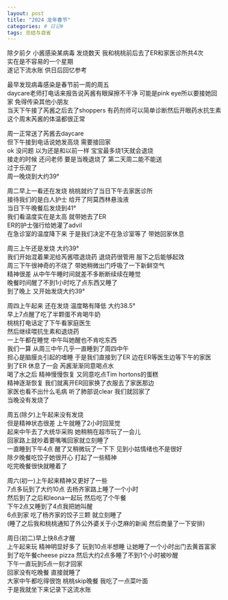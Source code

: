```yaml
---    
layout: post    
title: "2024 龙年春节"    
categories: # 日记#    
tags: 总结与自省    
---    
```


除夕前夕 小酱感染某病毒 发烧数天 我和桃桃前后去了ER和家医诊所共4次   
实在是不容易的一个星期   
遂记下流水账 供日后回忆参考   

<!--more-->

最早发现病毒感染是春节前一周的周五   
daycare老师打电话来报告说芮酱有眼屎擦不干净 可能是pink eye所以要接她回家 免得传染其他小朋友   
当天下午接了芮酱之后去了shoppers 有药剂师可以简单诊断然后开眼药水抗生素   
这个周末芮酱的体温都很正常   

周一正常送了芮酱去daycare   
但下午接到电话说她发高烧 需要接回家   
ok 没问题 以为还是和以前一样 宝宝最多烧1天就会退烧   
接走的时候 还问老师 要是当晚退烧了 第二天周二能不能送   
过于乐观了   
周一晚烧到大约39°   

周二早上一看还在发烧 桃桃就约了当日下午去家医诊所   
接待我们的是白人护士 给开了阿莫西林悬浊液   
当日下午晚餐后发烧到41°   
我们看温度实在是太高 就带她去了ER   
ER的护士强行给她灌了advil   
在急诊室的温度降下来 于是我们决定不在急诊室等了 带她回家休息   

周三上午还是发烧 大约39°   
我们开始混着果泥给芮酱喂退烧药 退烧药很管用 服下之后能够起效   
周三下午很神奇的不烧了 带她稍微出门呼吸了一下新鲜空气   
精神很差 从中午午睡时间就差不多断断续续在睡觉   
晚餐时间醒了不到1小时吃了点东西又睡了    
到了晚上 又开始发烧大约39°   

周四上午起来 还在发烧 温度略有降低 大约38.5°   
早上7点醒了吃了半颗蛋不肯喝牛奶   
桃桃打电话定了下午看家庭医生   
然后继续喂抗生素和退烧药   
一上午都在睡觉 中午叫她醒也不肯吃东西   
我们一算 从周三中午几乎一直睡到了周四中午   
担心是脑膜炎引起的嗜睡 于是我们直接到了ER 边在ER等医生边等下午的家医   
到了ER 休息了一会 芮酱渐渐同意喝点水   
喝了水之后 精神慢慢恢复 又同意吃点Tim hortons的蛋糕   
精神逐渐恢复 我们就离开ER回家换了衣服去了家医那边   
家医也看不出什么毛病 听了肺部说clear 我们就回家了   
当晚没有发烧了   

周五(除夕)上午起来没有发烧   
但是精神状态很差 上午就睡了2小时回笼觉   
起来中午去了大统华采购 她稍稍在超市玩了一会儿   
回家路上就吵着要嘴嘴回家就立刻睡了   
一直睡到下午4点 醒了又稍微玩了一下下 见到小姑情绪也不是很好   
除夕晚餐吃饺子她很开心 打起了一些精神   
吃完晚餐很快就睡着了   

周六(初一)上午起来精神又更好了一些   
7点多玩到了大约10点 去杨齐家路上睡了一个小时   
然后到了之后和leona一起玩 然后吃了个午餐   
下午2点又睡到了4点我把她叫醒   
6点到家 吃了杨齐家的饺子三颗 就立刻睡了   
(睡了之后我和桃桃通知了外公外婆关于小芝麻的新闻 然后商量了一下安排)   

周日(初二)早上快8点才醒   
上午起来玩 精神明显好多了 玩到10点半想睡 让她睡了一个小时出门去黄首富家   
到了吃午餐cheese pizza 然后大约2点多睡了不到1个小时被吵醒   
下午一直玩到5点一刻才回家   
回家没有吃晚餐 直接就睡了   
大家中午都吃得很饱 桃桃skip晚餐 我吃了一点菜叶面   
于是我就坐下来记录下这流水账   



